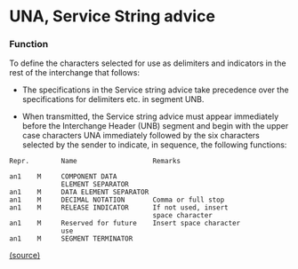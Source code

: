 # UNA, Service String advice

### Function

To define the characters selected for use
as delimiters and indicators in the rest of the
interchange that follows:

* The specifications in the Service string advice take
precedence over the specifications for delimiters etc. in
segment UNB.

* When transmitted, the Service string advice must appear
immediately before the Interchange Header (UNB) segment and
begin with the upper case characters UNA immediately followed
by the six characters selected by the sender to indicate, in
sequence, the following functions:

```
Repr.        Name                   Remarks

an1    M     COMPONENT DATA
             ELEMENT SEPARATOR
an1    M     DATA ELEMENT SEPARATOR
an1    M     DECIMAL NOTATION       Comma or full stop
an1    M     RELEASE INDICATOR      If not used, insert
                                    space character
an1    M     Reserved for future    Insert space character
             use
an1    M     SEGMENT TERMINATOR
```
[(source)](http://www.unece.org/fileadmin/DAM/trade/edifact/untdid/d422_s.htm#structures)

